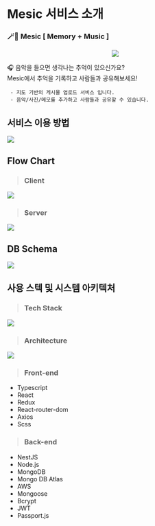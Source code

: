 # Mesic 서비스 소개



### 🪄🔮  Mesic [ Memory + Music ]  

<p align="center">
<img src="https://img1.daumcdn.net/thumb/R1280x0/?scode=mtistory2&fname=https%3A%2F%2Fblog.kakaocdn.net%2Fdn%2FYyf7g%2Fbtq6v9QQthx%2FxuK3sot4SxIt5WklNifTd0%2Fimg.png" />
</p>

🎧 음악을 들으면 생각나는 추억이 있으신가요?   
Mesic에서 추억을 기록하고 사람들과 공유해보세요!


     - 지도 기반의 게시물 업로드 서비스 입니다.  
     - 음악/사진/메모를 추가하고 사람들과 공유할 수 있습니다.
     

    
## 서비스 이용 방법

![](https://github.com/Gwan-Woo-Jeong/mesic_gifs/blob/main/mesic-steps.png?raw=true)


## Flow Chart
>### Client
![](https://github.com/Gwan-Woo-Jeong/mesic_gifs/blob/main/mesic-flowchart.jpeg?raw=true)
>### Server
![](https://github.com/Gwan-Woo-Jeong/mesic_gifs/blob/main/server-flowchart.jpeg?raw=true)

## DB Schema
![](https://github.com/Gwan-Woo-Jeong/mesic_gifs/blob/main/DBschema.jpeg?raw=true)

## 사용 스텍 및 시스템 아키텍처
>### Tech Stack
![](https://cdn.discordapp.com/attachments/836032297622175820/850248630257319936/mesic-tech-stack.jpg)
>### Architecture
![](https://github.com/Gwan-Woo-Jeong/mesic_gifs/blob/main/mesic-architecture.png?raw=true)

>### Front-end

- Typescript
- React 
- Redux
- React-router-dom
- Axios
- Scss


>### Back-end

- NestJS
- Node.js
- MongoDB
- Mongo DB Atlas
- AWS
- Mongoose
- Bcrypt
- JWT
- Passport.js
